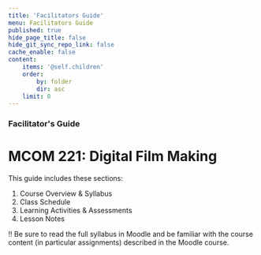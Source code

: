 ```yaml
---
title: 'Facilitators Guide'
menu: Facilitators Guide
published: true
hide_page_title: false
hide_git_sync_repo_link: false
cache_enable: false
content:
    items: '@self.children'
    order:
        by: folder
        dir: asc
    limit: 0
---
```



### Facilitator's Guide

# MCOM 221: Digital Film Making

This guide includes these sections:

1.  Course Overview & Syllabus
2.  Class Schedule
3.  Learning Activities & Assessments
4.  Lesson Notes

!! Be sure to read the full syllabus in Moodle and be familiar with the course content (in particular assignments) described in the Moodle course.

